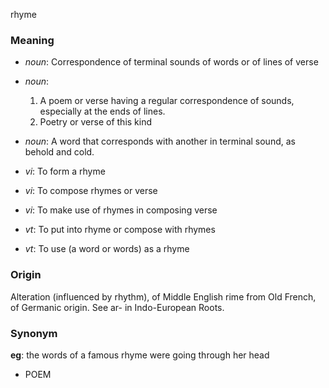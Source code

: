 rhyme
### Meaning
+ _noun_: Correspondence of terminal sounds of words or of lines of verse
+ _noun_:
   1. A poem or verse having a regular correspondence of sounds, especially at the ends of lines.
   2. Poetry or verse of this kind
+ _noun_: A word that corresponds with another in terminal sound, as behold and cold.

+ _vi_: To form a rhyme
+ _vi_: To compose rhymes or verse
+ _vi_: To make use of rhymes in composing verse
+ _vt_: To put into rhyme or compose with rhymes
+ _vt_: To use (a word or words) as a rhyme

### Origin

Alteration (influenced by rhythm), of Middle English rime from Old French, of Germanic origin. See ar- in Indo-European Roots.

### Synonym

__eg__: the words of a famous rhyme were going through her head

+ POEM


